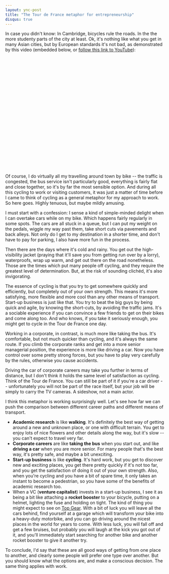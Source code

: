 ```yaml
---
layout: ync-post
title: "The Tour de France metaphor for entrepreneurship"
disqus: true
---
```


In case you didn't know: In Cambridge, bicycles rule the roads. In the the more studenty parts of
the city at least. Ok, it's nothing like what you get in many Asian cities, but by European
standards it's not bad, as demonstrated by this video (embedded below, or
[follow this link to YouTube](http://www.youtube.com/watch?v=XA_Crc67SAM)):

<object
classid="clsid:d27cdb6e-ae6d-11cf-96b8-444553540000" width="425" height="355"
codebase="http://download.macromedia.com/pub/shockwave/cabs/flash/swflash.cab#version=6,0,40,0"><param
name="wmode" value="transparent"
/><param name="src" value="http://www.youtube.com/v/XA_Crc67SAM"
/><embed type="application/x-shockwave-flash" width="425" height="355"
src="http://www.youtube.com/v/XA_Crc67SAM" wmode="transparent"></embed></object>

Of course, I do
virtually all my travelling around town by bike -- the traffic is congested, the bus service isn't
particularly good, everything is fairly flat and close together, so it's by far the most sensible
option. And during all this cycling to work or visiting customers, it was just a matter of time
before I came to think of cycling as a general metaphor for my approach to work. So here goes.
Highly tenuous, but maybe mildly amusing.

I must start with a confession: I sense a kind of
simple-minded delight when I can overtake cars while on my bike. Which happens fairly regularly in
some spots. The cars are all stuck in a queue, but I can put my weight on the pedals, wiggle my way
past them, take short cuts via pavements and back alleys. Not only do I get to my destination in a
shorter time, and don't have to pay for parking, I also have more fun in the process.

Then there
are the days where it's cold and rainy. You get out the high-visibility jacket (praying that it'll
save you from getting run over by a lorry), waterproofs, wrap up warm, and get out there on the road
nonetheless. Those are the times which put many people off cycling, and they require the greatest
level of determination. But, at the risk of sounding clichéd, it's also invigorating.

The essence
of cycling is that you try to get somewhere quickly and efficiently, but completely out of your own
strength. This means it's more satisfying, more flexible and more cool than any other means of
transport. Start-up business is just like that. You try to beat the big guys by being quick and
agile, by knowing the short-cuts, by avoiding the traffic jams. It's a sociable experience if you
can convince a few friends to get on their bikes and come along too. And who knows, if you take it
seriously enough, you might get to cycle in the Tour de France one day.

Working in a corporate, in
contrast, is much more like taking the bus. It's comfortable, but not much quicker than cycling, and
it's always the same route. If you climb the corporate ranks and get into a more senior managerial
position, the experience is more like driving a car. Now you have control over some pretty strong
forces, but you have to play very carefully by the rules, otherwise you cause accidents.

Driving
the car of corporate careers may take you further in terms of distance, but I don't think it holds
the same level of satisfaction as cycling. Think of the Tour de France. You can still be part of it
if you're a car driver -- unfortunately you will not be part of the race itself, but your job will
be simply to carry the TV cameras. A sideshow, not a main actor.

I think this metaphor is working
surprisingly well. Let's see how far we can push the comparison between different career paths and
different means of
transport.

* **Academic research** is like **walking**. It's definitely the best way of
getting around a new and unknown place, or one with difficult terrain. You get to enjoy lots of nice
flowers and other details along the way, but it's slow -- you can't expect to travel very
far.
* **Corporate careers** are like **taking the bus** when you start out, and like
**driving a car** when you are more senior. For many people that's the best way, it's pretty safe,
and maybe a bit
unexciting.
* **Start-up business** is like **cycling**. It's hard work, but you get to
discover new and exciting places, you get there pretty quickly if it's not too far, and you get the
satisfaction of doing it out of your own strength. Also, when you're cycling and you have a bit of
spare time, it only takes an instant to become a pedestrian, so you have some of the benefits of
academic research too.
* When a VC (**venture capitalist**) invests in a start-up business, I see it as being a
bit like attaching a **rocket booster** to your bicycle, putting on a helmet, lighting the fuse and
holding on tight. The kind of thing you might expect to see on
[Top Gear](http://www.bbc.co.uk/topgear/show/). With a bit of luck you will leave all the cars
behind, find yourself at a garage which will transform your bike into a heavy-duty motorbike, and
you can go driving around the nicest places in the world for years to come. With less luck, you will
fall off and get a few bruises, but probably you will laugh at the kick you got out of it, and
you'll immediately start searching for another bike and another rocket booster to give it another
try.

To conclude, I'd say that these are all good ways of getting from one place to
another, and clearly some people will prefer one type over another. But you should know what the
options are, and make a conscious decision. The same thing applies with work.

